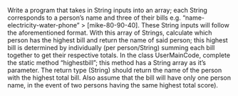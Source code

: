 Write a program that takes in String inputs into an array; 
each String corresponds to a person’s name and three of their bills 
e.g. “name-electricity-water-phone” > [mike-80-90-40]. 
These String inputs will follow the aforementioned format. 
With this array of Strings, calculate which person has the 
highest bill and return the name of said person; this highest bill 
is determined by individually (per person/String) summing 
each bill together to get their respective totals. 
In the class UserMainCode, complete the static method “highestbill”; 
this method has a String array as it’s parameter. 
The return type (String) should return the name of the person with 
the highest total bill. Also assume that the bill will have only one person name, 
in the event of two persons having the same highest total score).
